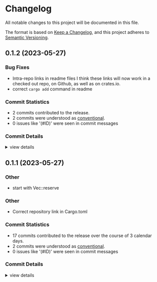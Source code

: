# Changelog

All notable changes to this project will be documented in this file.

The format is based on [Keep a Changelog](https://keepachangelog.com/en/1.0.0/),
and this project adheres to [Semantic Versioning](https://semver.org/spec/v2.0.0.html).

## 0.1.2 (2023-05-27)

### Bug Fixes

 - <csr-id-4dc5c75e87c755e46749a40b750b3f1105d455d0/> Intra-repo links in readme files
   I think these links will now work in a checked out repo,
   on Github, as well as on crates.io.
 - <csr-id-d637f4e663ae04cb2f3a16867ac7e5e1ab80adb4/> correct `cargo add` command in readme

### Commit Statistics

<csr-read-only-do-not-edit/>

 - 2 commits contributed to the release.
 - 2 commits were understood as [conventional](https://www.conventionalcommits.org).
 - 0 issues like '(#ID)' were seen in commit messages

### Commit Details

<csr-read-only-do-not-edit/>

<details><summary>view details</summary>

 * **Uncategorized**
    - Intra-repo links in readme files ([`4dc5c75`](https://github.com/vilcans/zx0decompress/commit/4dc5c75e87c755e46749a40b750b3f1105d455d0))
    - Correct `cargo add` command in readme ([`d637f4e`](https://github.com/vilcans/zx0decompress/commit/d637f4e663ae04cb2f3a16867ac7e5e1ab80adb4))
</details>

## 0.1.1 (2023-05-27)

<csr-id-00da0a307c1a9fa005de436dda3dde59747c4e1f/>
<csr-id-00e82a586345e5a15aa9cfe70f00bd60bd60d0bd/>

### Other

 - <csr-id-00da0a307c1a9fa005de436dda3dde59747c4e1f/> start with Vec::reserve

### Other

 - <csr-id-00e82a586345e5a15aa9cfe70f00bd60bd60d0bd/> Correct repository link in Cargo.toml

### Commit Statistics

<csr-read-only-do-not-edit/>

 - 17 commits contributed to the release over the course of 3 calendar days.
 - 2 commits were understood as [conventional](https://www.conventionalcommits.org).
 - 0 issues like '(#ID)' were seen in commit messages

### Commit Details

<csr-read-only-do-not-edit/>

<details><summary>view details</summary>

 * **Uncategorized**
    - Release zx0decompress v0.1.1, zx0dec v0.1.0 ([`a9303c0`](https://github.com/vilcans/zx0decompress/commit/a9303c0f7bfd6cd280d3f5cfaffa0bfb790454ea))
    - Add CHANGELOG.md ([`f9f5747`](https://github.com/vilcans/zx0decompress/commit/f9f5747c73be0a2e0fb663359a51d29e96ee5c00))
    - Correct repository link in Cargo.toml ([`00e82a5`](https://github.com/vilcans/zx0decompress/commit/00e82a586345e5a15aa9cfe70f00bd60bd60d0bd))
    - Split readme into lib and cli ([`5430598`](https://github.com/vilcans/zx0decompress/commit/54305987e63b3d0cf88d4008b5b16f3812c1577b))
    - One single error for all kinds of corrupt input ([`f6dac11`](https://github.com/vilcans/zx0decompress/commit/f6dac11e1222a9c1e8ba74bf170c5d9926a57c74))
    - Fail with TruncatedInput if input stream ends ([`48f803e`](https://github.com/vilcans/zx0decompress/commit/48f803ebf7b13d09344ad3362757e9d29f0c9442))
    - Heed max_output_size when copying literals ([`ac77db6`](https://github.com/vilcans/zx0decompress/commit/ac77db613df0464876749b40da285697a6ba65d9))
    - Check for more errors caused by invalid input ([`f5d2e9a`](https://github.com/vilcans/zx0decompress/commit/f5d2e9a775682b44aa9444431ce6d6994dfaa716))
    - Use end of data bit instead of bit counter ([`f897b9d`](https://github.com/vilcans/zx0decompress/commit/f897b9d3559636d04a995efdfc2ff28bcb17a8d2))
    - Add settings for classic mode and max output size ([`8bd4ccd`](https://github.com/vilcans/zx0decompress/commit/8bd4ccd2487ff977a2adc88109c6f306462e1866))
    - Add max_output_size, hardcoded to 128 K ([`dd385be`](https://github.com/vilcans/zx0decompress/commit/dd385be4b06f045e20efa03ff6ddd6df6321357d))
    - Error on corrupt input (invalid length) ([`f5f7308`](https://github.com/vilcans/zx0decompress/commit/f5f7308634b6b9e461e7f149c8674c7e77062b6c))
    - Start with Vec::reserve ([`00da0a3`](https://github.com/vilcans/zx0decompress/commit/00da0a307c1a9fa005de436dda3dde59747c4e1f))
    - Comments ([`7069494`](https://github.com/vilcans/zx0decompress/commit/7069494d266c95c7bf88f73ed1793a0169ebaedc))
    - Add metadata to Cargo files ([`4ff5199`](https://github.com/vilcans/zx0decompress/commit/4ff51997ce156fa57149e9fac0a743e6d5b0bf7f))
    - Remove "backtracking", instead modify upcoming bits ([`b684ba3`](https://github.com/vilcans/zx0decompress/commit/b684ba3b4928235106cf51e5d1c589cea0c9378a))
    - First implementation ([`f87de06`](https://github.com/vilcans/zx0decompress/commit/f87de0667650cb6ab69f8acc338154564f4884d5))
</details>

